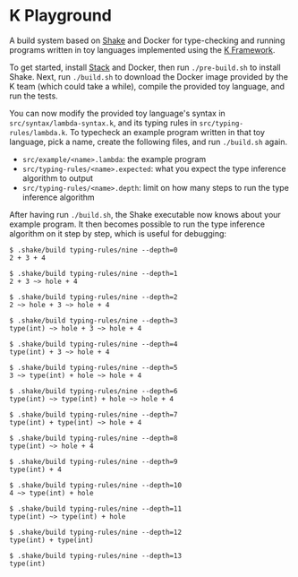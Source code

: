 # K Playground

A build system based on [Shake](https://shakebuild.com/) and Docker for type-checking and running programs written in toy languages implemented using the [K Framework](https://kframework.org/).

To get started, install [Stack](https://haskellstack.org/) and Docker, then run `./pre-build.sh` to install Shake. Next, run `./build.sh` to download the Docker image provided by the K team (which could take a while), compile the provided toy language, and run the tests.

You can now modify the provided toy language's syntax in `src/syntax/lambda-syntax.k`, and its typing rules in `src/typing-rules/lambda.k`. To typecheck an example program written in that toy language, pick a name, create the following files, and run `./build.sh` again.

* `src/example/<name>.lambda`: the example program
* `src/typing-rules/<name>.expected`: what you expect the type inference algorithm to output
* `src/typing-rules/<name>.depth`: limit on how many steps to run the type inference algorithm

After having run `./build.sh`, the Shake executable now knows about your example program. It then becomes possible to run the type inference algorithm on it step by step, which is useful for debugging:

```
$ .shake/build typing-rules/nine --depth=0
2 + 3 + 4

$ .shake/build typing-rules/nine --depth=1
2 + 3 ~> hole + 4

$ .shake/build typing-rules/nine --depth=2
2 ~> hole + 3 ~> hole + 4

$ .shake/build typing-rules/nine --depth=3
type(int) ~> hole + 3 ~> hole + 4

$ .shake/build typing-rules/nine --depth=4
type(int) + 3 ~> hole + 4

$ .shake/build typing-rules/nine --depth=5
3 ~> type(int) + hole ~> hole + 4

$ .shake/build typing-rules/nine --depth=6
type(int) ~> type(int) + hole ~> hole + 4

$ .shake/build typing-rules/nine --depth=7
type(int) + type(int) ~> hole + 4

$ .shake/build typing-rules/nine --depth=8
type(int) ~> hole + 4

$ .shake/build typing-rules/nine --depth=9
type(int) + 4

$ .shake/build typing-rules/nine --depth=10
4 ~> type(int) + hole

$ .shake/build typing-rules/nine --depth=11
type(int) ~> type(int) + hole

$ .shake/build typing-rules/nine --depth=12
type(int) + type(int)

$ .shake/build typing-rules/nine --depth=13
type(int)
```
